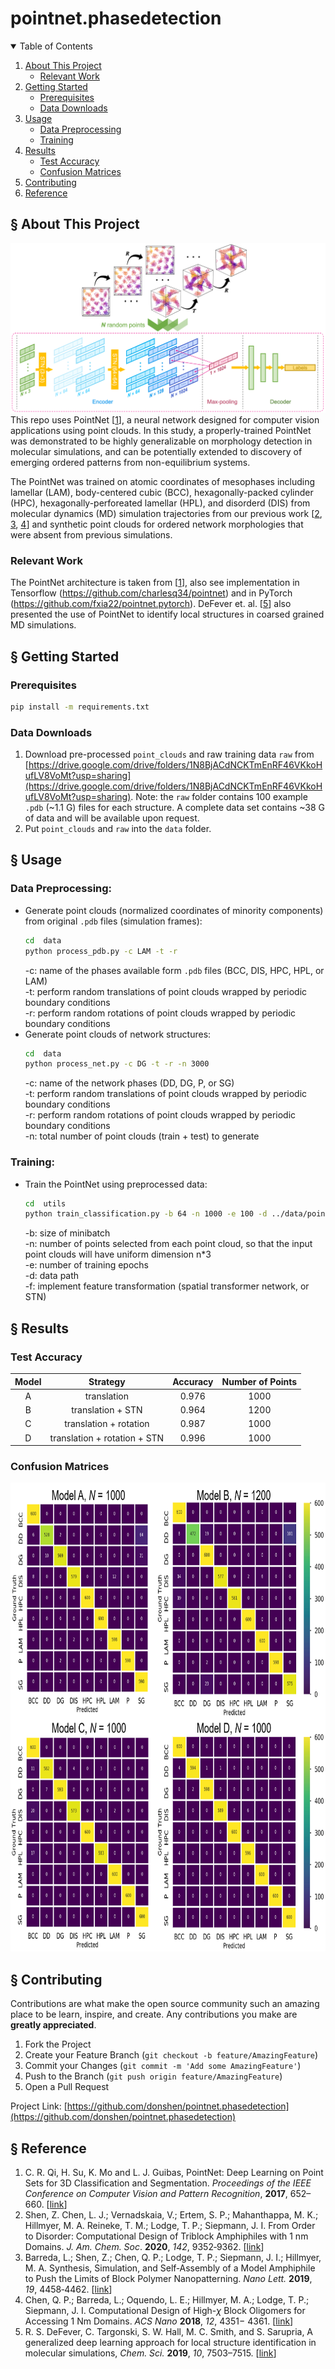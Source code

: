 # pointnet.phasedetection





<!-- TABLE OF CONTENTS -->
<details open="open">
  <summary>Table of Contents</summary>
  <ol>
    <li>
      <a href="#about-this-project">About This Project</a>
      <ul>
        <li><a href="#relevant-work">Relevant Work</a></li>
      </ul>
    </li>
    <li>
      <a href="#getting-started">Getting Started</a>
      <ul>
        <li><a href="#prerequisites">Prerequisites</a></li>
        <li><a href="#data-downloads">Data Downloads</a></li>
      </ul>
    </li>
    <li>
      <a href="#usage">Usage</a>
      <ul>
        <li><a href="#data-preprocessing">Data Preprocessing</a></li>
        <li><a href="#training">Training</a></li>
      </ul>
    </li>
    <li>
      <a href="#results">Results</a>
      <ul>
        <li><a href="#test-accuracy">Test Accuracy</a></li>
        <li><a href="#confusion-matrices">Confusion Matrices</a></li>
      </ul>
    </li>    
    <li><a href="#contributing">Contributing</a></li>
    <li><a href="#reference">Reference</a></li>
  </ol>
</details>



<!-- ABOUT THE PROJECT -->
## § About This Project

![pointnet-schematic][pointnet-schematic]
This repo uses PointNet [[1](https://arxiv.org/abs/1612.00593)], a neural network designed for computer vision applications using point clouds. In this study, a properly-trained PointNet was demonstrated to be highly generalizable on morphology detection in molecular simulations, and can be potentially extended to discovery of emerging ordered patterns from non-equilibrium systems.

The PointNet was trained on atomic coordinates of mesophases including lamellar (LAM), body-centered cubic (BCC), hexagonally-packed cylinder (HPC), hexagonally-perforeated lamellar (HPL), and disorderd (DIS) from molecular dynamics (MD) simulation trajectories from our previous work [[2](https://pubs.acs.org/doi/10.1021/jacs.0c01829), [3](https://pubs.acs.org/doi/abs/10.1021/acs.nanolett.9b01248), [4](https://pubs.acs.org/doi/abs/10.1021/acsnano.7b09122)] and synthetic point clouds for ordered network morphologies that were absent from previous simulations. 



### Relevant Work
The PointNet architecture is taken from [[1](https://arxiv.org/abs/1612.00593)], also see implementation in Tensorflow (https://github.com/charlesq34/pointnet) and in PyTorch (https://github.com/fxia22/pointnet.pytorch). DeFever et. al. [[5](https://doi.org/10.1039/C9SC02097G)] also presented the use of PointNet to identify local structures in coarsed grained MD simulations.







<!-- GETTING STARTED -->
## § Getting Started



### Prerequisites

  ```sh
  pip install -m requirements.txt
  ```

### Data Downloads


1. Download pre-processed `point_clouds` and raw training data `raw` from [https://drive.google.com/drive/folders/1N8BjACdNCKTmEnRF46VKkoHufLV8VoMt?usp=sharing](https://drive.google.com/drive/folders/1N8BjACdNCKTmEnRF46VKkoHufLV8VoMt?usp=sharing). Note: the `raw` folder contains 100 example `.pdb` (~1.1 G) files for each structure. A complete data set contains ~38 G of data and will be available upon request.
2. Put `point_clouds` and `raw` into the `data` folder.




<!-- USAGE EXAMPLES -->
## § Usage

### Data Preprocessing:
  - Generate point clouds (normalized coordinates of minority components) from original `.pdb` files (simulation frames):
     ```sh
     cd  data
     python process_pdb.py -c LAM -t -r 
     ```
     -c: name of the phases available form `.pdb` files (BCC, DIS, HPC, HPL, or LAM)\
     -t: perform random translations of point clouds wrapped by periodic boundary conditions\
     -r: perform random rotations of point clouds wrapped by periodic boundary conditions
   - Generate point clouds of network structures:
     ```sh
     cd  data
     python process_net.py -c DG -t -r -n 3000
     ```
     -c: name of the network phases (DD, DG, P, or SG)\
     -t: perform random translations of point clouds wrapped by periodic boundary conditions\
     -r: perform random rotations of point clouds wrapped by periodic boundary conditions\
     -n: total number of point clouds (train + test) to generate 
### Training:
  - Train the PointNet using preprocessed data:
     ```sh
     cd  utils
     python train_classification.py -b 64 -n 1000 -e 100 -d ../data/point_clouds/ -f 
     ``` 
     -b: size of minibatch\
     -n: number of points selected from each point cloud, so that the input point clouds will have uniform dimension n*3\
     -e: number of training epochs\
     -d: data path\
     -f: implement feature transformation (spatial transformer network, or STN) 


<!-- RESULTS -->
## § Results

### Test Accuracy

| Model | Strategy | Accuracy | Number of Points |
| :---: | :---: | :---: | :---: | 
| A | translation | 0.976 | 1000 |
| B | translation + STN | 0.964 | 1200 |
| C | translation + rotation | 0.987 | 1000 |
| D | translation + rotation + STN | 0.996 | 1000 |

### Confusion Matrices


<img src="images/CM.png" width="750" height="750">

<!-- CONTRIBUTING -->
## § Contributing

Contributions are what make the open source community such an amazing place to be learn, inspire, and create. Any contributions you make are **greatly appreciated**.

1. Fork the Project
2. Create your Feature Branch (`git checkout -b feature/AmazingFeature`)
3. Commit your Changes (`git commit -m 'Add some AmazingFeature'`)
4. Push to the Branch (`git push origin feature/AmazingFeature`)
5. Open a Pull Request

Project Link: [https://github.com/donshen/pointnet.phasedetection](https://github.com/donshen/pointnet.phasedetection)

<!-- REFERENCE -->
## § Reference
1. C. R. Qi, H. Su, K. Mo and L. J. Guibas, PointNet: Deep Learning on Point Sets for 3D Classification and Segmentation. _Proceedings of the IEEE Conference on Computer Vision and Pattern Recognition_, **2017**, 652–660. [[link](https://arxiv.org/abs/1612.00593)]
2. Shen, Z. Chen, L. J.; Vernadskaia, V.; Ertem, S. P.; Mahanthappa, M. K.; Hillmyer, M. A. Reineke, T. M.; Lodge, T. P.; Siepmann, J. I.
From Order to Disorder: Computational Design of Triblock Amphiphiles with 1 nm Domains. _J. Am. Chem. Soc_. **2020**, _142_, 9352‐9362. [[link](https://pubs.acs.org/doi/10.1021/jacs.0c01829)]
3. Barreda, L.; Shen, Z.; Chen, Q. P.; Lodge, T. P.; Siepmann, J. I.; Hillmyer, M. A. Synthesis, Simulation, and Self‐Assembly of a Model
Amphiphile to Push the Limits of Block Polymer Nanopatterning. _Nano Lett._ **2019**, _19_, 4458‐4462. [[link](https://pubs.acs.org/doi/abs/10.1021/acs.nanolett.9b01248)]
4. Chen, Q. P.; Barreda, L.; Oquendo, L. E.; Hillmyer, M. A.; Lodge, T. P.; Siepmann, J. I. Computational Design of High-_χ_ Block Oligomers for Accessing 1 Nm Domains. _ACS Nano_ **2018**, _12_, 4351− 4361. [[link](https://pubs.acs.org/doi/abs/10.1021/acsnano.7b09122)]
5. R. S. DeFever, C. Targonski, S. W. Hall, M. C. Smith, and S. Sarupria,
A generalized deep learning approach for local structure identification in
molecular simulations, _Chem. Sci._ **2019**, _10_, 7503–7515. [[link](https://doi.org/10.1039/C9SC02097G)]


<!-- MARKDOWN LINKS & IMAGES -->
[1]: https://arxiv.org/abs/1612.00593
[2]: https://pubs.acs.org/doi/10.1021/jacs.0c01829
[3]: https://pubs.acs.org/doi/abs/10.1021/acs.nanolett.9b01248
[4]: https://pubs.acs.org/doi/abs/10.1021/acsnano.7b09122
[5]: https://doi.org/10.1039/C9SC02097G
[pointnet-schematic]: images/POINTNET_SCHEME_PRE.png
